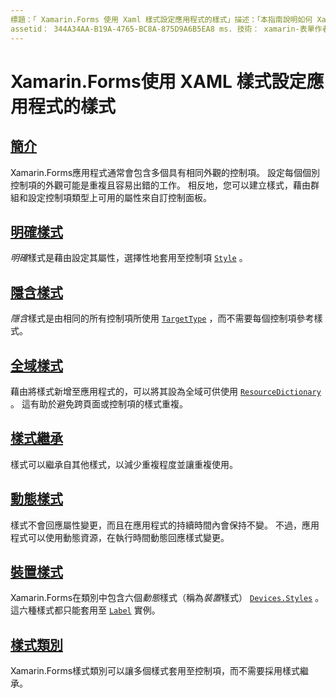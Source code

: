 ```yaml
---
標題：「 Xamarin.Forms 使用 Xaml 樣式設定應用程式的樣式」描述：「本指南說明如何 Xamarin.Forms 使用 xaml 樣式自訂應用程式的外觀」。
assetid： 344A34AA-B19A-4765-BC8A-875D9A6B5EA8 ms. 技術： xamarin-表單作者： davidbritch ms. author： dabritch ms. date： 01/30/2019 no-loc： [ Xamarin.Forms ， Xamarin.Essentials ]
---
```


# <a name="styling-xamarinforms-apps-using-xaml-styles"></a>Xamarin.Forms使用 XAML 樣式設定應用程式的樣式

## <a name="introduction"></a>[簡介](introduction.md)

Xamarin.Forms應用程式通常會包含多個具有相同外觀的控制項。 設定每個個別控制項的外觀可能是重複且容易出錯的工作。 相反地，您可以建立樣式，藉由群組和設定控制項類型上可用的屬性來自訂控制面板。

## <a name="explicit-styles"></a>[明確樣式](explicit.md)

*明確*樣式是藉由設定其屬性，選擇性地套用至控制項 [`Style`](xref:Xamarin.Forms.NavigableElement.Style) 。

## <a name="implicit-styles"></a>[隱含樣式](implicit.md)

*隱含*樣式是由相同的所有控制項所使用 [`TargetType`](xref:Xamarin.Forms.Style.TargetType) ，而不需要每個控制項參考樣式。

## <a name="global-styles"></a>[全域樣式](application.md)

藉由將樣式新增至應用程式的，可以將其設為全域可供使用 [`ResourceDictionary`](xref:Xamarin.Forms.ResourceDictionary) 。 這有助於避免跨頁面或控制項的樣式重複。

## <a name="style-inheritance"></a>[樣式繼承](inheritance.md)

樣式可以繼承自其他樣式，以減少重複程度並讓重複使用。

## <a name="dynamic-styles"></a>[動態樣式](dynamic.md)

樣式不會回應屬性變更，而且在應用程式的持續時間內會保持不變。 不過，應用程式可以使用動態資源，在執行時間動態回應樣式變更。

## <a name="device-styles"></a>[裝置樣式](device.md)

Xamarin.Forms在類別中包含六個*動態*樣式（稱為*裝置*樣式） [`Devices.Styles`](xref:Xamarin.Forms.Device.Styles) 。 這六種樣式都只能套用至 [`Label`](xref:Xamarin.Forms.Label) 實例。

## <a name="style-classes"></a>[樣式類別](style-class.md)

Xamarin.Forms樣式類別可以讓多個樣式套用至控制項，而不需要採用樣式繼承。

